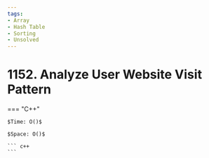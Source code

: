 ```yaml
---
tags:
- Array
- Hash Table
- Sorting
- Unsolved
---
```



# 1152. Analyze User Website Visit Pattern

=== "C++"

    $Time: O()$

    $Space: O()$

    ``` c++
    ```
